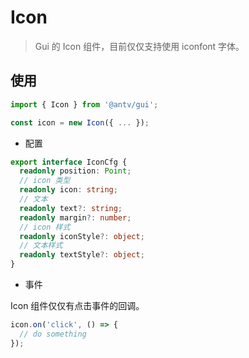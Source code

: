 # Icon

> Gui 的 Icon 组件，目前仅仅支持使用 iconfont 字体。

## 使用

```js
import { Icon } from '@antv/gui';

const icon = new Icon({ ... });
```

- 配置

```ts
export interface IconCfg {
  readonly position: Point;
  // icon 类型
  readonly icon: string;
  // 文本
  readonly text?: string;
  readonly margin?: number;
  // icon 样式
  readonly iconStyle?: object;
  // 文本样式
  readonly textStyle?: object;
}
```

- 事件

Icon 组件仅仅有点击事件的回调。

```ts
icon.on('click', () => {
  // do something
});
```
